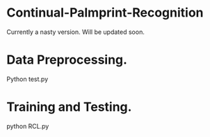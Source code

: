 # Continual-Palmprint-Recognition
Currently a nasty version. Will be updated soon.
# Data Preprocessing.

Python test.py

# Training and Testing.

python RCL.py
